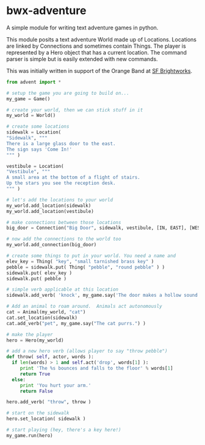 bwx-adventure
=============

A simple module for writing text adventure games in python.

This module posits a text adventure World made up of Locations. Locations are
linked by Connections and sometimes contain Things. The player is represented
by a Hero object that has a current location. The command parser is simple but
is easily extended with new commands.

This was initially written in support of the Orange Band at <a href="http://sfbrightworks.org">SF Brightworks</a>.

```python
from advent import *

# setup the game you are going to build on...
my_game = Game()

# create your world, then we can stick stuff in it
my_world = World()

# create some locations
sidewalk = Location(
"Sidewalk", """
There is a large glass door to the east.
The sign says 'Come In!'
""" )

vestibule = Location(
"Vestibule", """
A small area at the bottom of a flight of stairs.
Up the stars you see the reception desk.
""" )

# let's add the locations to your world
my_world.add_location(sidewalk)
my_world.add_location(vestibule)

# make connections between those locations
big_door = Connection("Big Door", sidewalk, vestibule, [IN, EAST], [WEST, OUT])

# now add the connections to the world too
my_world.add_connection(big_door)

# create some things to put in your world. You need a name and 
elev_key = Thing( "key", "small tarnished brass key" )
pebble = sidewalk.put( Thing( "pebble", "round pebble" ) )
sidewalk.put( elev_key )
sidewalk.put( pebble )

# simple verb applicable at this location
sidewalk.add_verb( 'knock', my_game.say('The door makes a hollow sound.') )

# Add an animal to roam around.  Animals act autonomously
cat = Animal(my_world, "cat")
cat.set_location(sidewalk)
cat.add_verb("pet", my_game.say("The cat purrs.") )

# make the player
hero = Hero(my_world)

# add a new hero verb (allows player to say "throw pebble")
def throw( self, actor, words ):
  if len(words) > 1 and self.act('drop', words[1] ):
     print 'The %s bounces and falls to the floor' % words[1]
     return True
  else:
     print 'You hurt your arm.'
     return False

hero.add_verb( "throw", throw )

# start on the sidewalk
hero.set_location( sidewalk )

# start playing (hey, there's a key here!)
my_game.run(hero)
```
